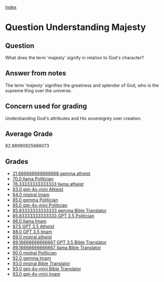 
[Index](../../index.md)
# Question Understanding Majesty
## Question
What does the term 'majesty' signify in relation to God's character?

## Answer from notes
The term 'majesty' signifies the greatness and splendor of God, who is the supreme King over the universe.

## Concern used for grading
Understanding God's attributes and His sovereignty over creation.

## Average Grade
82.88990825688073

## Grades
 * [21.666666666666668 gemma atheist](../answers/gemma_atheist/Understanding_Majesty.md)
 * [70.0 llama Politician](../answers/llama_Politician/Understanding_Majesty.md)
 * [78.33333333333333 llama atheist](../answers/llama_atheist/Understanding_Majesty.md)
 * [83.0 gpt-4o-mini Atheist](../answers/gpt-4o-mini_Atheist/Understanding_Majesty.md)
 * [84.0 mistral Imam](../answers/mistral_Imam/Understanding_Majesty.md)
 * [85.0 gemma Politician](../answers/gemma_Politician/Understanding_Majesty.md)
 * [85.0 gpt-4o-mini Politician](../answers/gpt-4o-mini_Politician/Understanding_Majesty.md)
 * [85.83333333333333 gemma Bible Translator](../answers/gemma_Bible_Translator/Understanding_Majesty.md)
 * [85.83333333333333 GPT 3.5 Politician](../answers/GPT_3.5_Politician/Understanding_Majesty.md)
 * [86.0 llama Imam](../answers/llama_Imam/Understanding_Majesty.md)
 * [87.5 GPT 3.5 Atheist](../answers/GPT_3.5_Atheist/Understanding_Majesty.md)
 * [88.0 GPT 3.5 Imam](../answers/GPT_3.5_Imam/Understanding_Majesty.md)
 * [89.0 mistral atheist](../answers/mistral_atheist/Understanding_Majesty.md)
 * [89.16666666666667 GPT 3.5 Bible Translator](../answers/GPT_3.5_Bible_Translator/Understanding_Majesty.md)
 * [89.16666666666667 llama Bible Translator](../answers/llama_Bible_Translator/Understanding_Majesty.md)
 * [90.0 mistral Politician](../answers/mistral_Politician/Understanding_Majesty.md)
 * [92.0 gemma Imam](../answers/gemma_Imam/Understanding_Majesty.md)
 * [93.0 mistral Bible Translator](../answers/mistral_Bible_Translator/Understanding_Majesty.md)
 * [93.0 gpt-4o-mini Bible Translator](../answers/gpt-4o-mini_Bible_Translator/Understanding_Majesty.md)
 * [93.0 gpt-4o-mini Imam](../answers/gpt-4o-mini_Imam/Understanding_Majesty.md)
